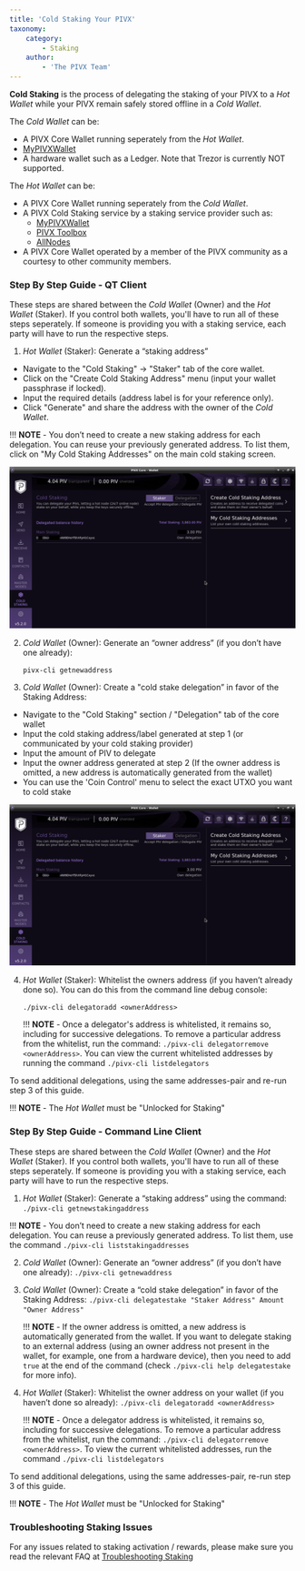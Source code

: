```yaml
---
title: 'Cold Staking Your PIVX'
taxonomy:
    category:
        - Staking
    author:
        - 'The PIVX Team'
---
```


**Cold Staking** is the process of delegating the staking of your PIVX to a _Hot Wallet_ while your PIVX remain safely stored offline in a _Cold Wallet_.

The _Cold Wallet_ can be:
* A PIVX Core Wallet running seperately from the _Hot Wallet_.
* [MyPIVXWallet](/wallets/my-pivx-wallet "MyPIVXWallet")
* A hardware wallet such as a Ledger.  Note that Trezor is currently NOT supported.

The _Hot Wallet_ can be:
* A PIVX Core Wallet running seperately from the _Cold Wallet_.
* A PIVX Cold Staking service by a staking service provider such as:
  * [MyPIVXWallet](/wallets/my-pivx-wallet "MyPIVXWallet")
  * [PIVX Toolbox](https://toolbox.pivx.org/cold-staking "PIVX Toolbox")
  * [AllNodes](http://www.allnodes.com "AllNodes")
* A PIVX Core Wallet operated by a member of the PIVX community as a courtesy to other community members.

### Step By Step Guide - QT Client

These steps are shared between the _Cold Wallet_ (Owner) and the _Hot Wallet_ (Staker). If you control both wallets, you'll have to run all of these steps seperately. If someone is providing you with a staking service, each party will have to run the respective steps.

1. _Hot Wallet_ (Staker): Generate a “staking address”
  * Navigate to the "Cold Staking" -> "Staker" tab of the core wallet.
  * Click on the "Create Cold Staking Address" menu (input your wallet passphrase if locked).
  * Input the required details (address label is for your reference only).
  * Click "Generate" and share the address with the owner of the _Cold Wallet_.  

!!! **NOTE** - You don’t need to create a new staking address for each delegation. You can reuse your previously generated address. To list them, click on "My Cold Staking Addresses" on the main cold staking screen.

![Manage Staking Addresses.png](1.manage_staking_addresses.png?classes=center,img-fluid,py-4)

2. _Cold Wallet_ (Owner): Generate an “owner address” (if you don’t have one already):
	```
	pivx-cli getnewaddress
	```
	
3. _Cold Wallet_ (Owner): Create a "cold stake delegation” in favor of the Staking Address:
  * Navigate to the "Cold Staking" section / "Delegation" tab of the core wallet
  * Input the cold staking address/label generated at step 1 (or communicated by your cold staking provider)
  * Input the amount of PIV to delegate
  * Input the owner address generated at step 2 (If the owner address is omitted, a new address is automatically generated from the wallet)
  * You can use the 'Coin Control' menu to select the exact UTXO you want to cold stake

![Manage Staking Addresses.png](1.manage_staking_addresses.png?classes=center,img-fluid,py-4)
	
4. _Hot Wallet_ (Staker): Whitelist the owners address (if you haven’t already done so). You can do this from the command line debug console:
	```
	./pivx-cli delegatoradd <ownerAddress>
	```

	!!! **NOTE** - Once a delegator's address is whitelisted, it remains so, including for successive delegations. To remove a particular address from the whitelist, run the command: `./pivx-cli delegatorremove <ownerAddress>`.   You can view the current whitelisted addresses by running the command `./pivx-cli listdelegators`

To send additional delegations, using the same addresses-pair and re-run step 3 of this guide.

!!! **NOTE** - The _Hot Wallet_ must be "Unlocked for Staking"


### Step By Step Guide - Command Line Client

These steps are shared between the _Cold Wallet_ (Owner) and the _Hot Wallet_ (Staker). If you control both wallets, you'll have to run all of these steps seperately. If someone is providing you with a staking service, each party will have to run the respective steps.

1. _Hot Wallet_ (Staker): Generate a “staking address” using the command: `./pivx-cli getnewstakingaddress`  

!!! **NOTE** - You don’t need to create a new staking address for each delegation. You can reuse a previously generated address. To list them, use the command `./pivx-cli liststakingaddresses`
	
2. _Cold Wallet_ (Owner): Generate an “owner address” (if you don’t have one already): `./pivx-cli getnewaddress`
	
3. _Cold Wallet_ (Owner): Create a “cold stake delegation” in favor of the Staking Address: `./pivx-cli delegatestake "Staker Address" Amount "Owner Address"`
	
	!!! **NOTE** - If the owner address is omitted, a new address is automatically generated from the wallet. If you want to delegate staking to an external address (using an owner address not present in the wallet, for example, one from a hardware device), then you need to add `true` at the end of the command (check `./pivx-cli help delegatestake` for more info).  
	
4. _Hot Wallet_ (Staker): Whitelist the owner address on your wallet (if you haven’t done so already): `./pivx-cli delegatoradd <ownerAddress>`

	!!! **NOTE** - Once a delegator address is whitelisted, it remains so, including for successive delegations. To remove a particular address from the whitelist, run the command: `./pivx-cli delegatorremove <ownerAddress>`.  To view the current whitelisted addresses, run the command `./pivx-cli listdelegators`  

To send additional delegations, using the same addresses-pair, re-run step 3 of this guide.

!!! **NOTE** - The _Hot Wallet_ must be "Unlocked for Staking"

### Troubleshooting Staking Issues

For any issues related to staking activation / rewards, please make sure you read the relevant FAQ at [Troubleshooting Staking](/staking/faq)  